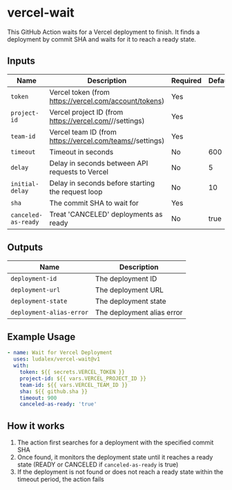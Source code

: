 # vercel-wait

This GitHub Action waits for a Vercel deployment to finish. It finds a
deployment by commit SHA and waits for it to reach a ready state.

## Inputs

| Name                | Description                                                           | Required | Default |
| ------------------- | --------------------------------------------------------------------- | -------- | ------- |
| `token`             | Vercel token (from https://vercel.com/account/tokens)                 | Yes      |         |
| `project-id`        | Vercel project ID (from https://vercel.com/<team>/<project>/settings) | Yes      |         |
| `team-id`           | Vercel team ID (from https://vercel.com/teams/<team>/settings)        | Yes      |         |
| `timeout`           | Timeout in seconds                                                    | No       | 600     |
| `delay`             | Delay in seconds between API requests to Vercel                       | No       | 5       |
| `initial-delay`     | Delay in seconds before starting the request loop                     | No       | 10      |
| `sha`               | The commit SHA to wait for                                            | Yes      |         |
| `canceled-as-ready` | Treat 'CANCELED' deployments as ready                                 | No       | true    |

## Outputs

| Name                     | Description                |
| ------------------------ | -------------------------- |
| `deployment-id`          | The deployment ID          |
| `deployment-url`         | The deployment URL         |
| `deployment-state`       | The deployment state       |
| `deployment-alias-error` | The deployment alias error |

## Example Usage

```yaml
- name: Wait for Vercel Deployment
  uses: ludalex/vercel-wait@v1
  with:
    token: ${{ secrets.VERCEL_TOKEN }}
    project-id: ${{ vars.VERCEL_PROJECT_ID }}
    team-id: ${{ vars.VERCEL_TEAM_ID }}
    sha: ${{ github.sha }}
    timeout: 900
    canceled-as-ready: 'true'
```

## How it works

1. The action first searches for a deployment with the specified commit SHA
2. Once found, it monitors the deployment state until it reaches a ready state
   (READY or CANCELED if `canceled-as-ready` is true)
3. If the deployment is not found or does not reach a ready state within the
   timeout period, the action fails
